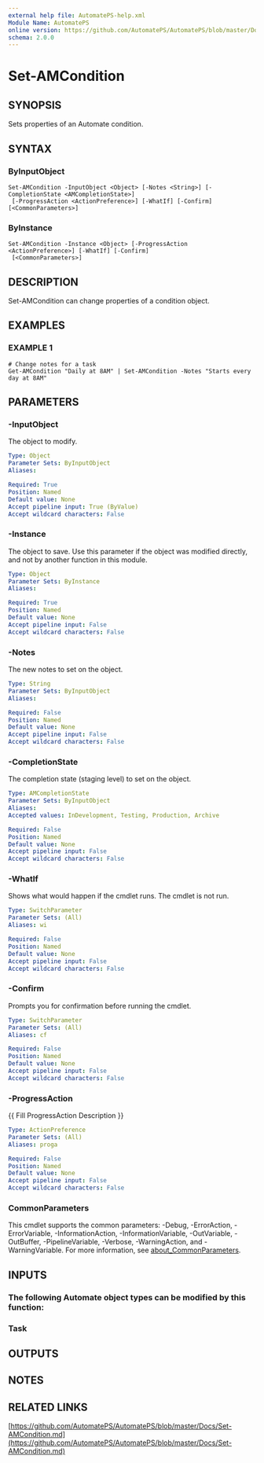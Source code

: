 ```yaml
---
external help file: AutomatePS-help.xml
Module Name: AutomatePS
online version: https://github.com/AutomatePS/AutomatePS/blob/master/Docs/Set-AMCondition.md
schema: 2.0.0
---
```


# Set-AMCondition

## SYNOPSIS
Sets properties of an Automate condition.

## SYNTAX

### ByInputObject
```
Set-AMCondition -InputObject <Object> [-Notes <String>] [-CompletionState <AMCompletionState>]
 [-ProgressAction <ActionPreference>] [-WhatIf] [-Confirm] [<CommonParameters>]
```

### ByInstance
```
Set-AMCondition -Instance <Object> [-ProgressAction <ActionPreference>] [-WhatIf] [-Confirm]
 [<CommonParameters>]
```

## DESCRIPTION
Set-AMCondition can change properties of a condition object.

## EXAMPLES

### EXAMPLE 1
```
# Change notes for a task
Get-AMCondition "Daily at 8AM" | Set-AMCondition -Notes "Starts every day at 8AM"
```

## PARAMETERS

### -InputObject
The object to modify.

```yaml
Type: Object
Parameter Sets: ByInputObject
Aliases:

Required: True
Position: Named
Default value: None
Accept pipeline input: True (ByValue)
Accept wildcard characters: False
```

### -Instance
The object to save. 
Use this parameter if the object was modified directly, and not by another function in this module.

```yaml
Type: Object
Parameter Sets: ByInstance
Aliases:

Required: True
Position: Named
Default value: None
Accept pipeline input: False
Accept wildcard characters: False
```

### -Notes
The new notes to set on the object.

```yaml
Type: String
Parameter Sets: ByInputObject
Aliases:

Required: False
Position: Named
Default value: None
Accept pipeline input: False
Accept wildcard characters: False
```

### -CompletionState
The completion state (staging level) to set on the object.

```yaml
Type: AMCompletionState
Parameter Sets: ByInputObject
Aliases:
Accepted values: InDevelopment, Testing, Production, Archive

Required: False
Position: Named
Default value: None
Accept pipeline input: False
Accept wildcard characters: False
```

### -WhatIf
Shows what would happen if the cmdlet runs.
The cmdlet is not run.

```yaml
Type: SwitchParameter
Parameter Sets: (All)
Aliases: wi

Required: False
Position: Named
Default value: None
Accept pipeline input: False
Accept wildcard characters: False
```

### -Confirm
Prompts you for confirmation before running the cmdlet.

```yaml
Type: SwitchParameter
Parameter Sets: (All)
Aliases: cf

Required: False
Position: Named
Default value: None
Accept pipeline input: False
Accept wildcard characters: False
```

### -ProgressAction
{{ Fill ProgressAction Description }}

```yaml
Type: ActionPreference
Parameter Sets: (All)
Aliases: proga

Required: False
Position: Named
Default value: None
Accept pipeline input: False
Accept wildcard characters: False
```

### CommonParameters
This cmdlet supports the common parameters: -Debug, -ErrorAction, -ErrorVariable, -InformationAction, -InformationVariable, -OutVariable, -OutBuffer, -PipelineVariable, -Verbose, -WarningAction, and -WarningVariable. For more information, see [about_CommonParameters](http://go.microsoft.com/fwlink/?LinkID=113216).

## INPUTS

### The following Automate object types can be modified by this function:
### Task
## OUTPUTS

## NOTES

## RELATED LINKS

[https://github.com/AutomatePS/AutomatePS/blob/master/Docs/Set-AMCondition.md](https://github.com/AutomatePS/AutomatePS/blob/master/Docs/Set-AMCondition.md)


